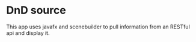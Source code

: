 # DnD source

This app uses javafx and scenebuilder to pull information from an RESTful api and display it.